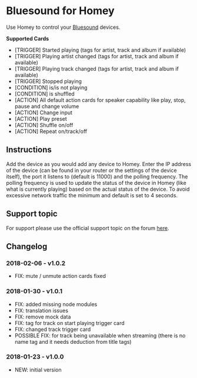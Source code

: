 # Bluesound for Homey
Use Homey to control your [Bluesound](http://www.bluesound.com) devices.

**Supported Cards**
- [TRIGGER] Started playing (tags for artist, track and album if available)
- [TRIGGER] Playing artist changed (tags for artist, track and album if available)
- [TRIGGER] Playing track changed (tags for artist, track and album if available)
- [TRIGGER] Stopped playing
- [CONDITION] is/is not playing
- [CONDITION] is shuffled
- [ACTION] All default action cards for speaker capability like play, stop, pause and change volume
- [ACTION] Change input
- [ACTION] Play preset
- [ACTION] Shuffle on/off
- [ACTION] Repeat on/track/off

## Instructions
Add the device as you would add any device to Homey. Enter the IP address of the device (can be found in your router or the settings of the device itself), the port it listens to (default is 11000) and the polling frequency. The polling frequency is used to update the status of the device in Homey (like what is currently playing) based on the actual status of the device. To avoid excessive network traffic the minimum and default is set to 4 seconds.

## Support topic
For support please use the official support topic on the forum [here](https://forum.athom.com/discussion/4559/).

## Changelog
### 2018-02-06 - v1.0.2
- FIX: mute / unmute action cards fixed

### 2018-01-30 - v1.0.1
- FIX: added missing node modules
- FIX: translation issues
- FIX: remove mock data
- FIX: tag for track on start playing trigger card
- FIX: changed track trigger card
- POSSIBLE FIX: for track being unavailable when streaming (there is no name tag and it needs deduction from title tags)

### 2018-01-23 - v1.0.0
- NEW: initial version
